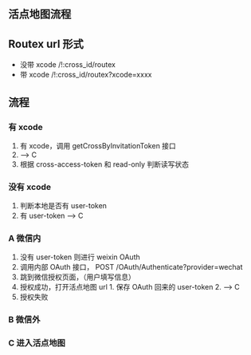 活点地图流程
------------
## Routex url 形式

  * 没带 xcode          /!:cross_id/routex
  * 带 xcode            /!:cross_id/routex?xcode=xxxx

## 流程

### 有 xcode
  1. 有 xcode，调用 getCrossByInvitationToken 接口
  2. --> C
  3. 根据 cross-access-token 和 read-only 判断读写状态

### 没有 xcode
  1. 判断本地是否有 user-token
  2. 有 user-token --> C

### A 微信内
  1. 没有 user-token 则进行 weixin OAuth
  2. 调用内部 OAuth 接口， POST /OAuth/Authenticate?provider=wechat
  3. 跳到微信授权页面，（用户填写信息）
  4. 授权成功，打开活点地图 url
    1. 保存 OAuth 回来的 user-token
    2. --> C
  5. 授权失败

### B 微信外

### C 进入活点地图

